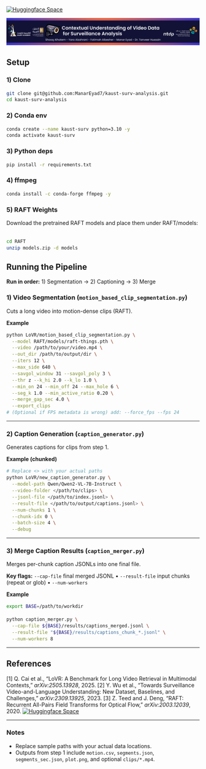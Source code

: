 [![Huggingface Space](https://img.shields.io/badge/Demo%20-yellow.svg)](https://drive.google.com/)

<div align="center">
    <img src="/images/Banner.png" alt="Banner" />

</div>



## Setup

### 1) Clone

```bash
git clone git@github.com:ManarEyad7/kaust-surv-analysis.git
cd kaust-surv-analysis
```

### 2) Conda env

```bash
conda create --name kaust-surv python=3.10 -y
conda activate kaust-surv
```

### 3) Python deps

```bash
pip install -r requirements.txt
```

### 4) ffmpeg

```bash
conda install -c conda-forge ffmpeg -y
```

### 5) RAFT Weights

Download the pretrained RAFT models and place them under RAFT/models:

```bash

cd RAFT
unzip models.zip -d models
```

## Running the Pipeline

**Run in order:** 1) Segmentation → 2) Captioning → 3) Merge

### 1) Video Segmentation (`motion_based_clip_segmentation.py`)

Cuts a long video into motion-dense clips (RAFT).

**Example**

```bash
python LoVR/motion_based_clip_segmentation.py \
  --model RAFT/models/raft-things.pth \
  --video /path/to/your/video.mp4 \
  --out_dir /path/to/output/dir \
  --iters 12 \
  --max_side 640 \
  --savgol_window 31 --savgol_poly 3 \
  --thr z --k_hi 2.0 --k_lo 1.0 \
  --min_on 24 --min_off 24 --max_hole 6 \
  --seg_k 1.0 --min_active_ratio 0.20 \
  --merge_gap_sec 4.0 \
  --export_clips
# (Optional if FPS metadata is wrong) add: --force_fps --fps 24
```

---

### 2) Caption Generation (`caption_generator.py`)

Generates captions for clips from step 1.

**Example (chunked)**

```bash
# Replace <> with your actual paths
python LoVR/new_caption_generator.py \
  --model-path Qwen/Qwen2-VL-7B-Instruct \
  --video-folder </path/to/clips> \
  --jsonl-file </path/to/index.jsonl> \
  --result-file </path/to/output/captions.jsonl> \
  --num-chunks 1 \
  --chunk-idx 0 \
  --batch-size 4 \
  --debug
```

---

### 3) Merge Caption Results (`caption_merger.py`)

Merges per-chunk caption JSONLs into one final file.

**Key flags:**
`--cap-file` final merged JSONL • `--result-file` input chunks (repeat or glob) • `--num-workers`

**Example**

```bash
export BASE=/path/to/workdir

python caption_merger.py \
  --cap-file ${BASE}/results/captions_merged.jsonl \
  --result-file "${BASE}/results/captions_chunk_*.jsonl" \
  --num-workers 8
```

---
## References

\[1] Q. Cai et al., “LoVR: A Benchmark for Long Video Retrieval in Multimodal Contexts,” *arXiv:2505.13928*, 2025.
\[2] Y. Wu et al., “Towards Surveillance Video-and-Language Understanding: New Dataset, Baselines, and Challenges,” *arXiv:2309.13925*, 2023.
\[3] Z. Teed and J. Deng, “RAFT: Recurrent All-Pairs Field Transforms for Optical Flow,” *arXiv:2003.12039*, 2020. [![Huggingface Space](https://img.shields.io/badge/Demo%20-yellow.svg)](https://drive.google.com/)

---
### Notes

* Replace sample paths with your actual data locations.
* Outputs from step 1 include `motion.csv`, `segments.json`, `segments_sec.json`, `plot.png`, and optional `clips/*.mp4`.
